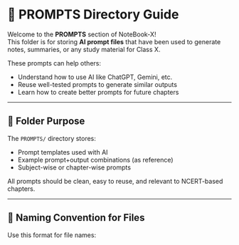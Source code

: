 # 🧠 PROMPTS Directory Guide

Welcome to the **PROMPTS** section of NoteBook-X!  
This folder is for storing **AI prompt files** that have been used to generate notes, summaries, or any study material for Class X.

These prompts can help others:
- Understand how to use AI like ChatGPT, Gemini, etc.
- Reuse well-tested prompts to generate similar outputs
- Learn how to create better prompts for future chapters

---

## 📝 Folder Purpose

The `PROMPTS/` directory stores:
- Prompt templates used with AI
- Example prompt+output combinations (as reference)
- Subject-wise or chapter-wise prompts

All prompts should be clean, easy to reuse, and relevant to NCERT-based chapters.

---

## 📁 Naming Convention for Files

Use this format for file names:

